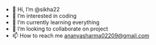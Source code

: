 - 👋 Hi, I’m @sikha22
- 👀 I’m interested in coding
- 🌱 I’m currently learning everything
- 💞️ I’m looking to collaborate on project
- 📫 How to reach me ananyasharma02209@gmail.com

<!---
sikha22/sikha22 is a ✨ special ✨ repository because its `README.md` (this file) appears on your GitHub profile.
You can click the Preview link to take a look at your changes.
--->
